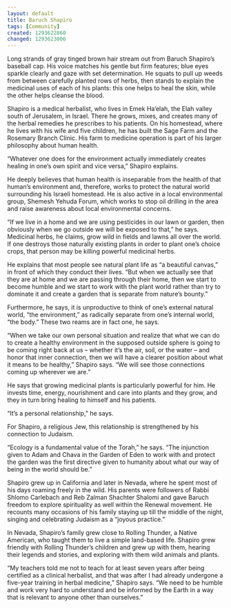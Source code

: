 ```yaml
---
layout: default
title: Baruch Shapiro
tags: [Community]
created: 1293622860
changed: 1293623006
---
```

<p>Long strands of gray tinged brown hair stream out from Baruch Shapiro&rsquo;s baseball cap. His voice matches his gentle but firm features; blue eyes sparkle clearly and gaze with set determination. He squats to pull up weeds from between carefully planted rows of herbs, then stands to explain the medicinal uses of each of his plants: this one helps to heal the skin, while the other helps cleanse the blood.</p>
<!--StartFragment-->
<p>Shapiro is a medical herbalist, who lives in Emek Ha&rsquo;elah, the Elah valley south of Jerusalem, in Israel. There he grows, mixes, and creates many of the herbal remedies he prescribes to his patients. On his homestead, where he lives with his wife and five children, he has built the Sage Farm and the Rosemary Branch Clinic. His farm to medicine operation is part of his larger philosophy about human health.</p>
<p>&ldquo;Whatever one does for the environment actually immediately creates healing in one&rsquo;s own spirit and vice versa,&rdquo; Shapiro explains.</p>
<p>He deeply believes that human health is inseparable from the health of that human&rsquo;s environment and, therefore, works to protect the natural world surrounding his Israeli homestead. He is also active in a local environmental group, Shemesh Yehuda Forum, which works to stop oil drilling in the area and raise awareness about local environmental concerns.</p>
<p>&ldquo;If we live in a home and we are using pesticides in our lawn or garden, then obviously when we go outside we will be exposed to that,&rdquo; he says. Medicinal herbs, he claims, grow wild in fields and lawns all over the world. If one destroys those naturally existing plants in order to plant one&rsquo;s choice crops, that person may be killing powerful medicinal herbs.</p>
<p>He explains that most people see natural plant life as &ldquo;a beautiful canvas,&rdquo; in front of which they conduct their lives. &ldquo;But when we actually see that they are at home and we are passing through their home, then we start to become humble and we start to work with the plant world rather than try to dominate it and create a garden that is separate from nature&rsquo;s bounty.&rdquo;</p>
<p>Furthermore, he says, it is unproductive to think of one&rsquo;s external natural world, &ldquo;the environment,&rdquo; as radically separate from one&rsquo;s internal world, &ldquo;the body.&rdquo; These two reams are in fact one, he says.</p>
<p>&ldquo;When we take our own personal situation and realize that what we can do to create a healthy environment in the supposed outside sphere is going to be coming right back at us &ndash; whether it&rsquo;s the air, soil, or the water &ndash; and honor that inner connection, then we will have a clearer position about what it means to be healthy,&rdquo; Shapiro says. &ldquo;We will see those connections coming up wherever we are.&rdquo;</p>
<p>He says that growing medicinal plants is particularly powerful for him. He invests time, energy, nourishment and care into plants and they grow, and they in turn bring healing to himself and his patients.</p>
<p>&ldquo;It&rsquo;s a personal relationship,&rdquo; he says.&nbsp;</p>
<p>For Shapiro, a religious Jew, this relationship is strengthened by his connection to Judaism.</p>
<p>&ldquo;Ecology is a fundamental value of the Torah,&rdquo; he says. &ldquo;The injunction given to Adam and Chava in the Garden of Eden to work with and protect the garden was the first directive given to humanity about what our way of being in the world should be.&rdquo;</p>
<p>Shapiro grew up in California and later in Nevada, where he spent most of his days roaming freely in the wild. His parents were followers of Rabbi Shlomo Carlebach and Reb Zalman Shachter Shalomi and gave Baruch freedom to explore spirituality as well within the Renewal movement. He recounts many occasions of his family staying up till the middle of the night, singing and celebrating Judaism as a &ldquo;joyous practice.&rdquo;</p>
<p>In Nevada, Shapiro&rsquo;s family grew close to Rolling Thunder, a Native American, who taught them to live a simple land-based life. Shapiro grew friendly with Rolling Thunder&rsquo;s children and grew up with them, hearing their legends and stories, and exploring with them wild animals and plants.</p>
<p>&ldquo;My teachers told me not to teach for at least seven years after being certified as a clinical herbalist, and that was after I had already undergone a five-year training in herbal medicine,&rdquo; Shapiro says.&nbsp;&ldquo;We need to be humble and work very hard to understand and be informed by the Earth in a way that is relevant to anyone other than ourselves.&rdquo;</p>
<p>&nbsp;</p>
<!--EndFragment-->
